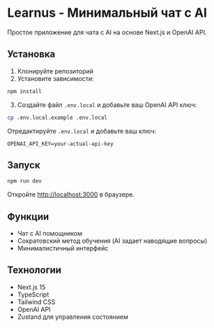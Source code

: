 # Learnus - Минимальный чат с AI

Простое приложение для чата с AI на основе Next.js и OpenAI API.

## Установка

1. Клонируйте репозиторий
2. Установите зависимости:
```bash
npm install
```

3. Создайте файл `.env.local` и добавьте ваш OpenAI API ключ:
```bash
cp .env.local.example .env.local
```

Отредактируйте `.env.local` и добавьте ваш ключ:
```
OPENAI_API_KEY=your-actual-api-key
```

## Запуск

```bash
npm run dev
```

Откройте [http://localhost:3000](http://localhost:3000) в браузере.

## Функции

- Чат с AI помощником
- Сократовский метод обучения (AI задает наводящие вопросы)
- Минималистичный интерфейс

## Технологии

- Next.js 15
- TypeScript
- Tailwind CSS
- OpenAI API
- Zustand для управления состоянием